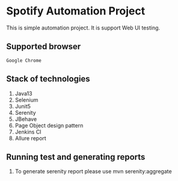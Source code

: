 # Spotify Automation Project
This is simple automation project. It is support  Web UI testing.

## Supported browser
    Google Chrome

## Stack of technologies
1. Java13
2. Selenium
3. Junit5
4. Serenity
5. JBehave
6. Page Object design pattern
7. Jenkins CI
8. Allure report

## Running test and generating reports
1. To generate serenity report  please use mvn serenity:aggregate